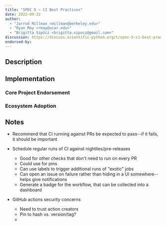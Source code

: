 ```yaml
---
title: "SPEC 5 — CI Best Practices"
date: 2022-09-22
author:
  - "Jarrod Millman <millman@berkeley.edu>"
  - "Ryan May <rmay@ucar.edu>"
  - "Brigitta Sipőcz <brigitta.sipocz@gmail.com>"
discussion: https://discuss.scientific-python.org/t/spec-5-ci-best-practices/507
endorsed-by:
---
```


## Description

<!--
Briefly and clearly describe the proposal.
Explain the general need and the advantages of this specific proposal.
If relevant, include examples of how the new functionality would be used,
intended use-cases, and pseudo-code illustrating its use.
-->

## Implementation

<!--
Discuss how this would be implemented.
-->

### Core Project Endorsement

<!--
Discuss what it means for a core project to endorse this SPEC.
-->

### Ecosystem Adoption

<!--
Discuss what it means for a project to adopt this SPEC.
-->

## Notes

<!--
Include a bulleted list of annotated links, comments,
and other ancillary information as needed.
-->

- Recommend that CI running against PRs be expected to pass--if it fails, it should be important

- Schedule regular runs of CI against nightlies/pre-releases

  - Good for other checks that don't need to run on every PR
  - Could use for pins
  - Can use labels to trigger additional runs of "exotic" jobs
  - Can open an issue on failure rather than hiding in a UI somewhere--helps give notifications
  - Generate a badge for the workflow, that can be collected into a dashboard

- GitHub actions security concerns
  - Need to trust action creators
  - Pin to hash vs. version/tag?
  -
